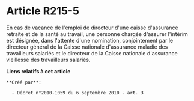 # Article R215-5

En cas de vacance de l'emploi de directeur d'une caisse d'assurance retraite et de la santé au travail, une personne chargée
d'assurer l'intérim est désignée, dans l'attente d'une nomination, conjointement par le directeur général de la Caisse
nationale d'assurance maladie des travailleurs salariés et le directeur de la Caisse nationale d'assurance vieillesse des
travailleurs salariés.

**Liens relatifs à cet article**

	**Créé par**:

	  - Décret n°2010-1059 du 6 septembre 2010 - art. 3
